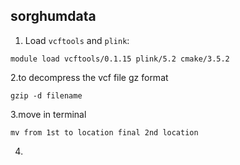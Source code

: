 ## sorghumdata

1. Load `vcftools` and `plink`:
```
module load vcftools/0.1.15 plink/5.2 cmake/3.5.2
```

2.to decompress the vcf file gz format 
```
gzip -d filename 

```
3.move in terminal
```
mv from 1st to location final 2nd location
```
4.